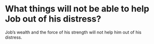 # What things will not be able to help Job out of his distress?

Job’s wealth and the force of his strength will not help him out of his distress.
